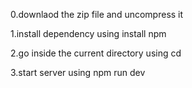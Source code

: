 0.downlaod the zip file and uncompress it 

1.install dependency using install npm

2.go inside the current directory using cd 

3.start server using npm run dev
